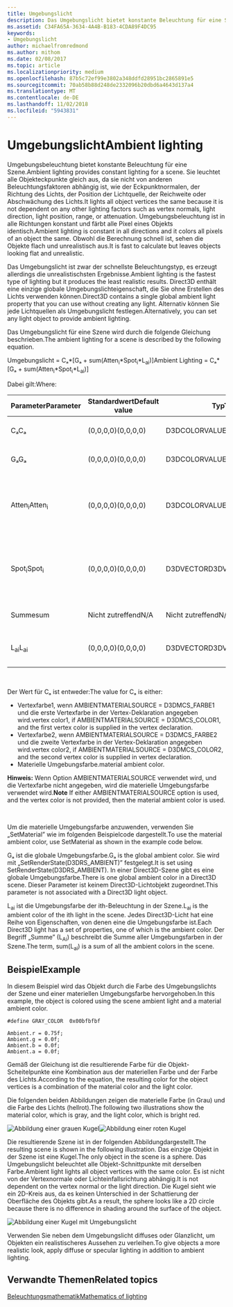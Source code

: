 ```yaml
---
title: Umgebungslicht
description: Das Umgebungslicht bietet konstante Beleuchtung für eine Szene.
ms.assetid: C34FA65A-3634-4A4B-B183-4CDA89F4DC95
keywords:
- Umgebungslicht
author: michaelfromredmond
ms.author: mithom
ms.date: 02/08/2017
ms.topic: article
ms.localizationpriority: medium
ms.openlocfilehash: 87b5c72ef99e3802a348ddfd28951bc2865891e5
ms.sourcegitcommit: 70ab58b88d248de2332096b20dbd6a4643d137a4
ms.translationtype: MT
ms.contentlocale: de-DE
ms.lasthandoff: 11/02/2018
ms.locfileid: "5943831"
---
```

# <a name="ambient-lighting"></a><span data-ttu-id="32dd7-104">Umgebungslicht</span><span class="sxs-lookup"><span data-stu-id="32dd7-104">Ambient lighting</span></span>


<span data-ttu-id="32dd7-105">Umgebungsbeleuchtung bietet konstante Beleuchtung für eine Szene.</span><span class="sxs-lookup"><span data-stu-id="32dd7-105">Ambient lighting provides constant lighting for a scene.</span></span> <span data-ttu-id="32dd7-106">Sie leuchtet alle Objekteckpunkte gleich aus, da sie nicht von anderen Beleuchtungsfaktoren abhängig ist, wie der Eckpunktnormalen, der Richtung des Lichts, der Position der Lichtquelle, der Reichweite oder Abschwächung des Lichts.</span><span class="sxs-lookup"><span data-stu-id="32dd7-106">It lights all object vertices the same because it is not dependent on any other lighting factors such as vertex normals, light direction, light position, range, or attenuation.</span></span> <span data-ttu-id="32dd7-107">Umgebungsbeleuchtung ist in alle Richtungen konstant und färbt alle Pixel eines Objekts identisch.</span><span class="sxs-lookup"><span data-stu-id="32dd7-107">Ambient lighting is constant in all directions and it colors all pixels of an object the same.</span></span> <span data-ttu-id="32dd7-108">Obwohl die Berechnung schnell ist, sehen die Objekte flach und unrealistisch aus.</span><span class="sxs-lookup"><span data-stu-id="32dd7-108">It is fast to calculate but leaves objects looking flat and unrealistic.</span></span>

<span data-ttu-id="32dd7-109">Das Umgebungslicht ist zwar der schnellste Beleuchtungstyp, es erzeugt allerdings die unrealistischsten Ergebnisse.</span><span class="sxs-lookup"><span data-stu-id="32dd7-109">Ambient lighting is the fastest type of lighting but it produces the least realistic results.</span></span> <span data-ttu-id="32dd7-110">Direct3D enthält eine einzige globale Umgebungslichteigenschaft, die Sie ohne Erstellen des Lichts verwenden können.</span><span class="sxs-lookup"><span data-stu-id="32dd7-110">Direct3D contains a single global ambient light property that you can use without creating any light.</span></span> <span data-ttu-id="32dd7-111">Alternativ können Sie jede Lichtquellen als Umgebungslicht festlegen.</span><span class="sxs-lookup"><span data-stu-id="32dd7-111">Alternatively, you can set any light object to provide ambient lighting.</span></span>

<span data-ttu-id="32dd7-112">Das Umgebungslicht für eine Szene wird durch die folgende Gleichung beschrieben.</span><span class="sxs-lookup"><span data-stu-id="32dd7-112">The ambient lighting for a scene is described by the following equation.</span></span>

<span data-ttu-id="32dd7-113">Umgebungslicht = Cₐ\*\[Gₐ + sum(Atten<sub>i</sub>\*Spot<sub>i</sub>\*L<sub>ai</sub>)\]</span><span class="sxs-lookup"><span data-stu-id="32dd7-113">Ambient Lighting = Cₐ\*\[Gₐ + sum(Atten<sub>i</sub>\*Spot<sub>i</sub>\*L<sub>ai</sub>)\]</span></span>

<span data-ttu-id="32dd7-114">Dabei gilt:</span><span class="sxs-lookup"><span data-stu-id="32dd7-114">Where:</span></span>

| <span data-ttu-id="32dd7-115">Parameter</span><span class="sxs-lookup"><span data-stu-id="32dd7-115">Parameter</span></span>         | <span data-ttu-id="32dd7-116">Standardwert</span><span class="sxs-lookup"><span data-stu-id="32dd7-116">Default value</span></span> | <span data-ttu-id="32dd7-117">Typ</span><span class="sxs-lookup"><span data-stu-id="32dd7-117">Type</span></span>          | <span data-ttu-id="32dd7-118">Beschreibung</span><span class="sxs-lookup"><span data-stu-id="32dd7-118">Description</span></span>                                                                                                       |
|-------------------|---------------|---------------|-------------------------------------------------------------------------------------------------------------------|
| <span data-ttu-id="32dd7-119">Cₐ</span><span class="sxs-lookup"><span data-stu-id="32dd7-119">Cₐ</span></span>                | <span data-ttu-id="32dd7-120">(0,0,0,0)</span><span class="sxs-lookup"><span data-stu-id="32dd7-120">(0,0,0,0)</span></span>     | <span data-ttu-id="32dd7-121">D3DCOLORVALUE</span><span class="sxs-lookup"><span data-stu-id="32dd7-121">D3DCOLORVALUE</span></span> | <span data-ttu-id="32dd7-122">Materielle Umgebungsfarbe</span><span class="sxs-lookup"><span data-stu-id="32dd7-122">Material ambient color</span></span>                                                                                            |
| <span data-ttu-id="32dd7-123">Gₐ</span><span class="sxs-lookup"><span data-stu-id="32dd7-123">Gₐ</span></span>                | <span data-ttu-id="32dd7-124">(0,0,0,0)</span><span class="sxs-lookup"><span data-stu-id="32dd7-124">(0,0,0,0)</span></span>     | <span data-ttu-id="32dd7-125">D3DCOLORVALUE</span><span class="sxs-lookup"><span data-stu-id="32dd7-125">D3DCOLORVALUE</span></span> | <span data-ttu-id="32dd7-126">Globale Umgebungsfarbe</span><span class="sxs-lookup"><span data-stu-id="32dd7-126">Global ambient color</span></span>                                                                                              |
| <span data-ttu-id="32dd7-127">Atten<sub>i</sub></span><span class="sxs-lookup"><span data-stu-id="32dd7-127">Atten<sub>i</sub></span></span> | <span data-ttu-id="32dd7-128">(0,0,0,0)</span><span class="sxs-lookup"><span data-stu-id="32dd7-128">(0,0,0,0)</span></span>     | <span data-ttu-id="32dd7-129">D3DCOLORVALUE</span><span class="sxs-lookup"><span data-stu-id="32dd7-129">D3DCOLORVALUE</span></span> | <span data-ttu-id="32dd7-130">Dämpfung der ith-Beleuchtung.</span><span class="sxs-lookup"><span data-stu-id="32dd7-130">Light attenuation of the ith light.</span></span> <span data-ttu-id="32dd7-131">Unter [Dämpfungs- und Spotlight-Faktor](attenuation-and-spotlight-factor.md).</span><span class="sxs-lookup"><span data-stu-id="32dd7-131">See [Attenuation and spotlight factor](attenuation-and-spotlight-factor.md).</span></span> |
| <span data-ttu-id="32dd7-132">Spot<sub>i</sub></span><span class="sxs-lookup"><span data-stu-id="32dd7-132">Spot<sub>i</sub></span></span>  | <span data-ttu-id="32dd7-133">(0,0,0,0)</span><span class="sxs-lookup"><span data-stu-id="32dd7-133">(0,0,0,0)</span></span>     | <span data-ttu-id="32dd7-134">D3DVECTOR</span><span class="sxs-lookup"><span data-stu-id="32dd7-134">D3DVECTOR</span></span>     | <span data-ttu-id="32dd7-135">Spotlight-Faktor der ith-Beleuchtung.</span><span class="sxs-lookup"><span data-stu-id="32dd7-135">Spotlight factor of the ith light.</span></span> <span data-ttu-id="32dd7-136">Unter [Dämpfungs- und Spotlight-Faktor](attenuation-and-spotlight-factor.md).</span><span class="sxs-lookup"><span data-stu-id="32dd7-136">See [Attenuation and spotlight factor](attenuation-and-spotlight-factor.md).</span></span>  |
| <span data-ttu-id="32dd7-137">Summe</span><span class="sxs-lookup"><span data-stu-id="32dd7-137">sum</span></span>               | <span data-ttu-id="32dd7-138">Nicht zutreffend</span><span class="sxs-lookup"><span data-stu-id="32dd7-138">N/A</span></span>           | <span data-ttu-id="32dd7-139">Nicht zutreffend</span><span class="sxs-lookup"><span data-stu-id="32dd7-139">N/A</span></span>           | <span data-ttu-id="32dd7-140">Summe des Umgebungslichts</span><span class="sxs-lookup"><span data-stu-id="32dd7-140">Sum of the ambient light</span></span>                                                                                          |
| <span data-ttu-id="32dd7-141">L<sub>ai</sub></span><span class="sxs-lookup"><span data-stu-id="32dd7-141">L<sub>ai</sub></span></span>    | <span data-ttu-id="32dd7-142">(0,0,0,0)</span><span class="sxs-lookup"><span data-stu-id="32dd7-142">(0,0,0,0)</span></span>     | <span data-ttu-id="32dd7-143">D3DVECTOR</span><span class="sxs-lookup"><span data-stu-id="32dd7-143">D3DVECTOR</span></span>     | <span data-ttu-id="32dd7-144">Helle Umgebungsfarbe der ith-Beleuchtung</span><span class="sxs-lookup"><span data-stu-id="32dd7-144">Light ambient color of the ith light</span></span>                                                                              |

 

<span data-ttu-id="32dd7-145">Der Wert für Cₐ ist entweder:</span><span class="sxs-lookup"><span data-stu-id="32dd7-145">The value for Cₐ is either:</span></span>

-   <span data-ttu-id="32dd7-146">Vertexfarbe1, wenn AMBIENTMATERIALSOURCE = D3DMCS\_FARBE1 und die erste Vertexfarbe in der Vertex-Deklaration angegeben wird.</span><span class="sxs-lookup"><span data-stu-id="32dd7-146">vertex color1, if AMBIENTMATERIALSOURCE = D3DMCS\_COLOR1, and the first vertex color is supplied in the vertex declaration.</span></span>
-   <span data-ttu-id="32dd7-147">Vertexfarbe2, wenn AMBIENTMATERIALSOURCE = D3DMCS\_FARBE2 und die zweite Vertexfarbe in der Vertex-Deklaration angegeben wird.</span><span class="sxs-lookup"><span data-stu-id="32dd7-147">vertex color2, if AMBIENTMATERIALSOURCE = D3DMCS\_COLOR2, and the second vertex color is supplied in vertex declaration.</span></span>
-   <span data-ttu-id="32dd7-148">Materielle Umgebungsfarbe.</span><span class="sxs-lookup"><span data-stu-id="32dd7-148">material ambient color.</span></span>

<span data-ttu-id="32dd7-149">**Hinweis:**  Wenn Option AMBIENTMATERIALSOURCE verwendet wird, und die Vertexfarbe nicht angegeben, wird die materielle Umgebungsfarbe verwendet wird.</span><span class="sxs-lookup"><span data-stu-id="32dd7-149">**Note** If either AMBIENTMATERIALSOURCE option is used, and the vertex color is not provided, then the material ambient color is used.</span></span>

 

<span data-ttu-id="32dd7-150">Um die materielle Umgebungsfarbe anzuwenden, verwenden Sie „SetMaterial” wie im folgenden Beispielcode dargestellt.</span><span class="sxs-lookup"><span data-stu-id="32dd7-150">To use the material ambient color, use SetMaterial as shown in the example code below.</span></span>

<span data-ttu-id="32dd7-151">Gₐ ist die globale Umgebungsfarbe.</span><span class="sxs-lookup"><span data-stu-id="32dd7-151">Gₐ is the global ambient color.</span></span> <span data-ttu-id="32dd7-152">Sie wird mit „SetRenderState(D3DRS\_AMBIENT)” festgelegt.</span><span class="sxs-lookup"><span data-stu-id="32dd7-152">It is set using SetRenderState(D3DRS\_AMBIENT).</span></span> <span data-ttu-id="32dd7-153">In einer Direct3D-Szene gibt es eine globale Umgebungsfarbe.</span><span class="sxs-lookup"><span data-stu-id="32dd7-153">There is one global ambient color in a Direct3D scene.</span></span> <span data-ttu-id="32dd7-154">Dieser Parameter ist keinem Direct3D-Lichtobjekt zugeordnet.</span><span class="sxs-lookup"><span data-stu-id="32dd7-154">This parameter is not associated with a Direct3D light object.</span></span>

<span data-ttu-id="32dd7-155">L<sub>ai</sub> ist die Umgebungsfarbe der ith-Beleuchtung in der Szene.</span><span class="sxs-lookup"><span data-stu-id="32dd7-155">L<sub>ai</sub> is the ambient color of the ith light in the scene.</span></span> <span data-ttu-id="32dd7-156">Jedes Direct3D-Licht hat eine Reihe von Eigenschaften, von denen eine die Umgebungsfarbe ist.</span><span class="sxs-lookup"><span data-stu-id="32dd7-156">Each Direct3D light has a set of properties, one of which is the ambient color.</span></span> <span data-ttu-id="32dd7-157">Der Begriff „Summe” (L<sub>Ai</sub>) beschreibt die Summe aller Umgebungsfarben in der Szene.</span><span class="sxs-lookup"><span data-stu-id="32dd7-157">The term, sum(L<sub>ai</sub>) is a sum of all the ambient colors in the scene.</span></span>

## <a name="span-idexamplespanspan-idexamplespanspan-idexamplespanexample"></a><span data-ttu-id="32dd7-158"><span id="Example"></span><span id="example"></span><span id="EXAMPLE"></span>Beispiel</span><span class="sxs-lookup"><span data-stu-id="32dd7-158"><span id="Example"></span><span id="example"></span><span id="EXAMPLE"></span>Example</span></span>


<span data-ttu-id="32dd7-159">In diesem Beispiel wird das Objekt durch die Farbe des Umgebungslichts der Szene und einer materiellen Umgebungsfarbe hervorgehoben.</span><span class="sxs-lookup"><span data-stu-id="32dd7-159">In this example, the object is colored using the scene ambient light and a material ambient color.</span></span>

```
#define GRAY_COLOR  0x00bfbfbf

Ambient.r = 0.75f;
Ambient.g = 0.0f;
Ambient.b = 0.0f;
Ambient.a = 0.0f;
```

<span data-ttu-id="32dd7-160">Gemäß der Gleichung ist die resultierende Farbe für die Objekt-Scheitelpunkte eine Kombination aus der materiellen Farbe und der Farbe des Lichts.</span><span class="sxs-lookup"><span data-stu-id="32dd7-160">According to the equation, the resulting color for the object vertices is a combination of the material color and the light color.</span></span>

<span data-ttu-id="32dd7-161">Die folgenden beiden Abbildungen zeigen die materielle Farbe (in Grau) und die Farbe des Lichts (hellrot).</span><span class="sxs-lookup"><span data-stu-id="32dd7-161">The following two illustrations show the material color, which is gray, and the light color, which is bright red.</span></span>

![Abbildung einer grauen Kugel](images/amb1.jpg)![Abbildung einer roten Kugel](images/lightred.jpg)

<span data-ttu-id="32dd7-164">Die resultierende Szene ist in der folgenden Abbildungdargestellt.</span><span class="sxs-lookup"><span data-stu-id="32dd7-164">The resulting scene is shown in the following illustration.</span></span> <span data-ttu-id="32dd7-165">Das einzige Objekt in der Szene ist eine Kugel.</span><span class="sxs-lookup"><span data-stu-id="32dd7-165">The only object in the scene is a sphere.</span></span> <span data-ttu-id="32dd7-166">Das Umgebungslicht beleuchtet alle Objekt-Schnittpunkte mit derselben Farbe.</span><span class="sxs-lookup"><span data-stu-id="32dd7-166">Ambient light lights all object vertices with the same color.</span></span> <span data-ttu-id="32dd7-167">Es ist nicht von der Vertexnormale oder Lichteinfallsrichtung abhängig.</span><span class="sxs-lookup"><span data-stu-id="32dd7-167">It is not dependent on the vertex normal or the light direction.</span></span> <span data-ttu-id="32dd7-168">Die Kugel sieht wie ein 2D-Kreis aus, da es keinen Unterschied in der Schattierung der Oberfläche des Objekts gibt.</span><span class="sxs-lookup"><span data-stu-id="32dd7-168">As a result, the sphere looks like a 2D circle because there is no difference in shading around the surface of the object.</span></span>

![Abbildung einer Kugel mit Umgebungslicht](images/lighta.jpg)

<span data-ttu-id="32dd7-170">Verwenden Sie neben dem Umgebungslicht diffuses oder Glanzlicht, um Objekten ein realistischeres Aussehen zu verleihen.</span><span class="sxs-lookup"><span data-stu-id="32dd7-170">To give objects a more realistic look, apply diffuse or specular lighting in addition to ambient lighting.</span></span>

## <a name="span-idrelated-topicsspanrelated-topics"></a><span data-ttu-id="32dd7-171"><span id="related-topics"></span>Verwandte Themen</span><span class="sxs-lookup"><span data-stu-id="32dd7-171"><span id="related-topics"></span>Related topics</span></span>


[<span data-ttu-id="32dd7-172">Beleuchtungsmathematik</span><span class="sxs-lookup"><span data-stu-id="32dd7-172">Mathematics of lighting</span></span>](mathematics-of-lighting.md)

 

 




